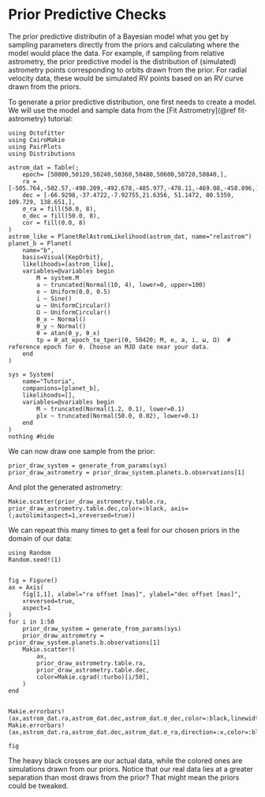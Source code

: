 # Prior Predictive Checks

The prior predictive distributin of a Bayesian model what you get by sampling parameters directly from the priors and calculating where the model would place the data.
For example, if sampling from relative astrometry, the prior predictive model is the distribution of (simulated) astrometry points corresponding to orbits drawn from the prior. For radial velocity data, these would be simulated RV points based on an RV curve drawn from the priors.

To generate a prior predictive distribution, one first needs to create a model. We will use the model and sample data from the [Fit Astrometry](@ref fit-astrometry) tutorial:


```@example 1
using Octofitter
using CairoMakie
using PairPlots
using Distributions

astrom_dat = Table(;
    epoch= [50000,50120,50240,50360,50480,50600,50720,50840,],
    ra = [-505.764,-502.57,-498.209,-492.678,-485.977,-478.11,-469.08,-458.896,],
    dec = [-66.9298,-37.4722,-7.92755,21.6356, 51.1472, 80.5359, 109.729, 138.651,],
    σ_ra = fill(50.0, 8),
    σ_dec = fill(50.0, 8),
    cor = fill(0.0, 8)
)
astrom_like = PlanetRelAstromLikelihood(astrom_dat, name="relastrom")
planet_b = Planet(
    name="b",
    basis=Visual{KepOrbit},
    likelihoods=[astrom_like],
    variables=@variables begin
        M = system.M
        a ~ truncated(Normal(10, 4), lower=0, upper=100)
        e ~ Uniform(0.0, 0.5)
        i ~ Sine()
        ω ~ UniformCircular()
        Ω ~ UniformCircular()
        θ_x ~ Normal()
        θ_y ~ Normal()
        θ = atan(θ_y, θ_x)
        tp = θ_at_epoch_to_tperi(θ, 50420; M, e, a, i, ω, Ω)  # reference epoch for θ. Choose an MJD date near your data.
    end
)

sys = System(
    name="Tutoria",
    companions=[planet_b],
    likelihoods=[],
    variables=@variables begin
        M ~ truncated(Normal(1.2, 0.1), lower=0.1)
        plx ~ truncated(Normal(50.0, 0.02), lower=0.1)
    end
)
nothing #hide
```

We can now draw one sample from the prior:
```@example 1
prior_draw_system = generate_from_params(sys)
prior_draw_astrometry = prior_draw_system.planets.b.observations[1]
```

And plot the generated astrometry:
```@example 1
Makie.scatter(prior_draw_astrometry.table.ra, prior_draw_astrometry.table.dec,color=:black, axis=(;autolimitaspect=1,xreversed=true))
```

We can repeat this many times to get a feel for our chosen priors in the domain of our data:
```@example 1
using Random
Random.seed!(1)


fig = Figure()
ax = Axis(
    fig[1,1], xlabel="ra offset [mas]", ylabel="dec offset [mas]",
    xreversed=true,
    aspect=1
)
for i in 1:50
    prior_draw_system = generate_from_params(sys)
    prior_draw_astrometry = prior_draw_system.planets.b.observations[1]
    Makie.scatter!(
        ax,
        prior_draw_astrometry.table.ra,
        prior_draw_astrometry.table.dec,
        color=Makie.cgrad(:turbo)[i/50],
    )
end


Makie.errorbars!(ax,astrom_dat.ra,astrom_dat.dec,astrom_dat.σ_dec,color=:black,linewidth=3)
Makie.errorbars!(ax,astrom_dat.ra,astrom_dat.dec,astrom_dat.σ_ra,direction=:x,color=:black,linewidth=3)

fig
```

The heavy black crosses are our actual data, while the colored ones are simulations drawn from our priors. Notice that our real data lies at a greater separation than most draws from the prior? That might mean the priors could be tweaked.
